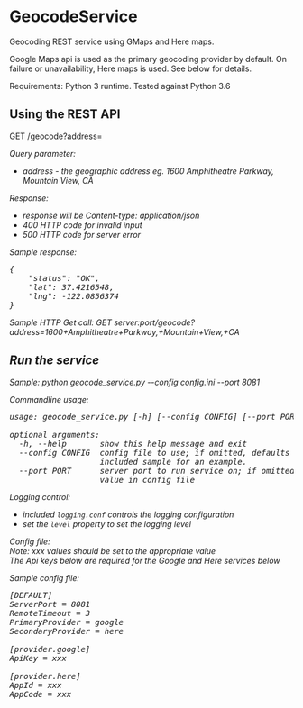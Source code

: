 # GeocodeService
Geocoding REST service using GMaps and Here maps.

Google Maps api is used as the primary geocoding provider by default. On failure or unavailability, Here maps is used. See below for details.

Requirements: Python 3 runtime. Tested against Python 3.6

## Using the REST API
GET /geocode?address=<address>

Query parameter:
- address - the geographic address eg. 1600 Amphitheatre Parkway, Mountain View, CA

Response:
- response will be Content-type: application/json
- 400 HTTP code for invalid input
- 500 HTTP code for server error

Sample response:
<pre>
{
    "status": "OK",
    "lat": 37.4216548,
    "lng": -122.0856374
}
</pre>

Sample HTTP Get call: GET server:port/geocode?address=1600+Amphitheatre+Parkway,+Mountain+View,+CA

## Run the service
Sample:
python geocode_service.py --config config.ini --port 8081

Commandline usage:
<pre>
usage: geocode_service.py [-h] [--config CONFIG] [--port PORT]

optional arguments:
  -h, --help       show this help message and exit
  --config CONFIG  config file to use; if omitted, defaults to config.ini. See
                   included sample for an example.
  --port PORT      server port to run service on; if omitted, defaults to
                   value in config file
</pre>

Logging control:
- included `logging.conf` controls the logging configuration
- set the `level` property to set the logging level

Config file:  
Note: xxx values should be set to the appropriate value  
The Api keys below are required for the Google and Here services below  

Sample config file:  
<pre>
[DEFAULT]
ServerPort = 8081
RemoteTimeout = 3
PrimaryProvider = google
SecondaryProvider = here

[provider.google]
ApiKey = xxx

[provider.here]
AppId = xxx
AppCode = xxx
</pre>
